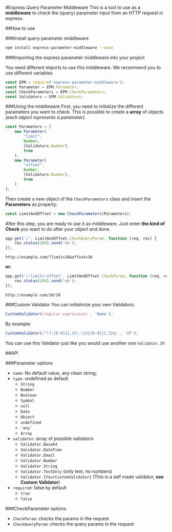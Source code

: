 #Express Query Parameter Middleware
This is a tool to use as a __middleware__ to check the (query) parameter input from an HTTP request in express.

##How to use

###Install query parameter middleware

```bash
npm install express-parameter-middleware --save
``` 


###Importing the express parameter middleware into your project

You need different imports to use this middleware. We recommend you to use different variables.

```js
const EPM = require('express-parameter-middleware');
const Parameter = EPM.Parameter;
const CheckParameters = EPM.CheckParameters;
const Validators = EPM.Validators;
```

###Using the middleware
First, you need to initialize the different parameters you want to check. This is possible to create a __array__ of objects _(each object represents a parameter)_.

```js
const Parameters = [
    new Parameter(
        "limit",
        Number,
        [Validators.Number],
        true
    ),
    new Parameter(
        "offset",
        Number,
        [Validators.Number],
        true
    )
];
```

Then create a new object of the `CheckParameters` class and insert the __Parameters__ as property:

```js
const LimitAndOffset = new CheckParameters(Parameters);
```

After this step, you are ready to use it as middleware. Just enter __the kind of Check__ you want to do after your object and done.

```js
app.get('/', LimitAndOffset.CheckQueryParam, function (req, res) {
    res.status(200).send('ok');
});
```
```http
http://example.com/?limit=10&offset=10
```

__or:__

```js
app.get('/:limit/:offset', LimitAndOffset.CheckParam, function (req, res) {
    res.status(200).send('ok');
});
```
```http
http://example.com/10/10
```


###Custom Validator
You can initialinize your own Validators:

```js
CustomValidator(/regular expression/ , 'Name');
```

By example:


```js
CustomValidator(/^(?:[0-9]{1,3}\.){3}[0-9]{1,3}$/ , 'IP');
```
You can use this Validator just like you would use another one `Validator.IP`.

##API

###Parameter options
- `name`: No default value, any clean string;
- `type`: undefined as default
    - `String`
    - `Number`
    - `Boolean`
    - `Symbol`
    - `null`
    - `Date`
    - `Object`
    - `undefined`
    - `'any'`
    - `Array`
- `validator`: array of possible validators
    - `Validator.Base64`
    - `Validator.DateTime`
    - `Validator.Email`
    - `Validator.Number`
    - `Validator.String`
    - `Validator.TextOnly` (only text, no numbers)
    - `Validator.{YourCustomValidator}` (This is a self made validator, __see Custom Validator__)
- `required`: false by default
    - `true`
    - `false`

###CheckParameter options
- `CheckParam`: checks the params in the request
- `CheckQueryParam`: checks the query params in the request